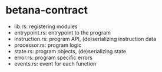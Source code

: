 # betana-contract

- lib.rs: registering modules
- entrypoint.rs: entrypoint to the program
- instruction.rs: program API, (de)serializing instruction data
- processor.rs: program logic
- state.rs: program objects, (de)serializing state
- error.rs: program specific errors
- events.rs: event for each function 